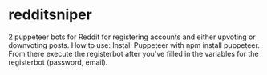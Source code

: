 # redditsniper
2 puppeteer bots for Reddit for registering accounts and either upvoting or downvoting posts.
How to use:
Install Puppeteer with npm install puppeteer. 
From there execute the registerbot after you've filled in the variables for the registerbot (password, email).
